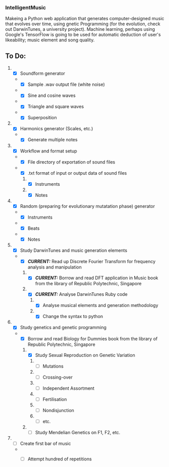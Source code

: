 ### IntelligentMusic
Makeing a Python web application that generates computer-designed music that evolves over time, using gnetic Programming (for the evolution, check out DarwinTunes, a university project). Machine learning, perhaps using Google's TensorFlow is going to be used for automatic deduction of user's likeability; music element and song quality. 

## To Do:
1. - [x] Soundform generator
   - - [x] Sample .wav output file (white noise)
   - - [x] Sine and cosine waves
   - - [x] Triangle and square waves
   - - [x] Superposition
2. - [x] Harmonics generator (Scales, etc.)
   - - [x] Generate multiple notes
3. - [x] Workflow and format setup
   - - [x] File directory of exportation of sound files
   - - [x] .txt format of input or output data of sound files
     1. - [x] Instruments
     2. - [x] Notes
4. - [x] Random (preparing for evolutionary mutatation phase) generator
   - - [x] Instruments
   - - [x] Beats
   - - [x] Notes
5. - [x] Study DarwinTunes and music generation elements
   - - [x] **_CURRENT:_** Read up Discrete Fourier Transform for frequency analysis and manipulation
     1. - [x] **_CURRENT:_** Borrow and read DFT application in Music book from the library of Republic Polytechnic, Singapore
     2. - [x] **_CURRENT:_** Analyse DarwinTunes Ruby code
        1. - [x] Analyse musical elements and generation methodology
        2. - [x] Change the syntax to python
6. - [x] Study genetics and genetic programming
   - - [x] Borrow and read Biology for Dummies book from the library of Republic Polytechnic, Singapore
     1. - [x] Study Sexual Reproduction on Genetic Variation 
        1. - [ ] Mutations
        2. - [ ] Crossing-over
        3. - [ ] Independent Assortment
        4. - [ ] Fertilisation
        5. - [ ] Nondisjunction
        6. - [ ] etc.
     2. - [ ] Study Mendelian Genetics on F1, F2, etc.
6. - [ ] Create first bar of music
   - - [ ] Attempt hundred of repetitions
   
